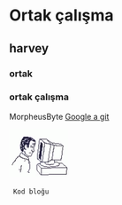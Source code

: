 # Ortak çalışma
## harvey
### ortak
### ortak çalışma
MorpheusByte
[Google a git](https://www.google.com)


![Foto](./img/computer.gif)

` Kod bloğu`
